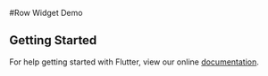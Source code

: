 #Row Widget Demo

## Getting Started

For help getting started with Flutter, view our online
[documentation](https://flutter.io/).
